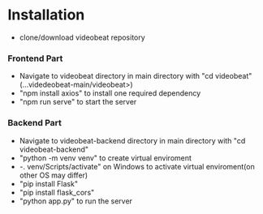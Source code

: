 # Installation
-	clone/download videobeat repository
### Frontend Part
- Navigate to videobeat directory in main directory with "cd videobeat" (...videdeobeat-main/videobeat>)
- "npm install axios" to install one required  dependency
- "npm run serve" to start the server
### Backend Part
- Navigate to videobeat-backend directory in main directory with "cd videobeat-backend"
- "python -m venv venv" to create virtual enviroment
- -. venv/Scripts/activate" on Windows to activate virtual enviroment(on other OS may differ)
- "pip install Flask"
- "pip install flask_cors"
- "python app.py" to run the server 